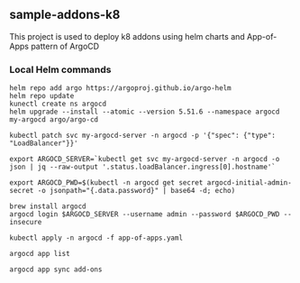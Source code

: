 ## sample-addons-k8

This project is used to deploy k8 addons using helm charts and App-of-Apps pattern of ArgoCD

### Local Helm commands
```shell
helm repo add argo https://argoproj.github.io/argo-helm
helm repo update
kunectl create ns argocd
helm upgrade --install --atomic --version 5.51.6 --namespace argocd my-argocd argo/argo-cd

kubectl patch svc my-argocd-server -n argocd -p '{"spec": {"type": "LoadBalancer"}}'

export ARGOCD_SERVER=`kubectl get svc my-argocd-server -n argocd -o json | jq --raw-output '.status.loadBalancer.ingress[0].hostname'`

export ARGOCD_PWD=$(kubectl -n argocd get secret argocd-initial-admin-secret -o jsonpath="{.data.password}" | base64 -d; echo)

brew install argocd
argocd login $ARGOCD_SERVER --username admin --password $ARGOCD_PWD --insecure

kubectl apply -n argocd -f app-of-apps.yaml

argocd app list

argocd app sync add-ons
```

